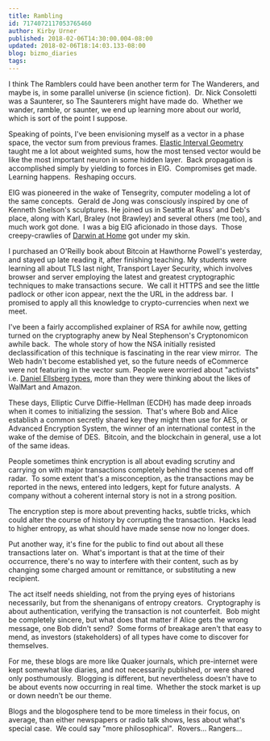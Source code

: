 ```yaml
---
title: Rambling
id: 7174072117053765460
author: Kirby Urner
published: 2018-02-06T14:30:00.004-08:00
updated: 2018-02-06T18:14:03.133-08:00
blog: bizmo_diaries
tags: 
---
```


I think The Ramblers could have been another term for The Wanderers, and maybe is, in some parallel universe (in science fiction).  Dr. Nick Consoletti was a Saunterer, so The Saunterers might have made do.  Whether we wander, ramble, or saunter, we end up learning more about our world, which is sort of the point I suppose.

Speaking of points, I've been envisioning myself as a vector in a phase space, the vector sum from previous frames. [Elastic Interval Geometry](http://controlroom.blogspot.com/2006/05/elastic-interval-geometry.html) taught me a lot about weighted sums, how the most tensed vector would be like the most important neuron in some hidden layer.  Back propagation is accomplished simply by yielding to forces in EIG.  Compromises get made.  Learning happens.  Reshaping occurs.

EIG was pioneered in the wake of Tensegrity, computer modeling a lot of the same concepts.  Gerald de Jong was consciously inspired by one of Kenneth Snelson's sculptures. He joined us in Seattle at Russ' and Deb's place, along with Karl, Braley (not Brawley) and several others (me too), and much work got done.  I was a big EIG aficionado in those days.  Those creepy-crawlies of [Darwin at Home](https://youtu.be/_II-uESToOs) got under my skin.

I purchased an O'Reilly book about Bitcoin at Hawthorne Powell's yesterday, and stayed up late reading it, after finishing teaching. My students were learning all about TLS last night, Transport Layer Security, which involves browser and server employing the latest and greatest cryptographic techniques to make transactions secure.  We call it HTTPS and see the little padlock or other icon appear, next the the URL in the address bar.  I promised to apply all this knowledge to crypto-currencies when next we meet.

I've been a fairly accomplished explainer of RSA for awhile now, getting turned on the cryptography anew by Neal Stephenson's Cryptonomicon awhile back.  The whole story of how the NSA initially resisted declassification of this technique is fascinating in the rear view mirror.  The Web hadn't become established yet, so the future needs of eCommerce were not featuring in the vector sum. People were worried about "activists" i.e. [Daniel Ellsberg types](http://controlroom.blogspot.com/2018/02/the-post-movie-review.html), more than they were thinking about the likes of WalMart and Amazon.

These days, Elliptic Curve Diffie-Hellman (ECDH) has made deep inroads when it comes to initializing the session.  That's where Bob and Alice establish a common secretly shared key they might then use for AES, or Advanced Encryption System, the winner of an international contest in the wake of the demise of DES.  Bitcoin, and the blockchain in general, use a lot of the same ideas.

People sometimes think encryption is all about evading scrutiny and carrying on with major transactions completely behind the scenes and off radar.  To some extent that's a misconception, as the transactions may be reported in the news, entered into ledgers, kept for future analysts.  A company without a coherent internal story is not in a strong position.

The encryption step is more about preventing hacks, subtle tricks, which could alter the course of history by corrupting the transaction.  Hacks lead to higher entropy, as what should have made sense now no longer does.

Put another way, it's fine for the public to find out about all these transactions later on.  What's important is that at the time of their occurrence, there's no way to interfere with their content, such as by changing some charged amount or remittance, or substituting a new recipient.

The act itself needs shielding, not from the prying eyes of historians necessarily, but from the shenanigans of entropy creators.  Cryptography is about authentication, verifying the transaction is not counterfeit.  Bob might be completely sincere, but what does that matter if Alice gets the wrong message, one Bob didn't send?  Some forms of breakage aren't that easy to mend, as investors (stakeholders) of all types have come to discover for themselves.

For me, these blogs are more like Quaker journals, which pre-internet were kept somewhat like diaries, and not necessarily published, or were shared only posthumously.  Blogging is different, but nevertheless doesn't have to be about events now occurring in real time.  Whether the stock market is up or down needn't be our theme.

Blogs and the blogosphere tend to be more timeless in their focus, on average, than either newspapers or radio talk shows, less about what's special case.  We could say "more philosophical".  Rovers... Rangers...